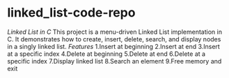 # linked_list-code-repo
*Linked List in C*
This project is a menu-driven Linked List implementation in C. It demonstrates how to create, insert, delete, search, and display nodes in a singly linked list.
*Features*
1.Insert at beginning
2.Insert at end
3.Insert at a specific index
4.Delete at beginning
5.Delete at end
6.Delete at a specific index
7.Display linked list
8.Search an element
9.Free memory and exit
